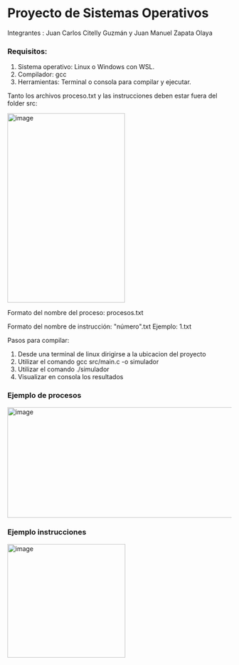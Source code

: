 # Proyecto de Sistemas Operativos

Integrantes : Juan Carlos Citelly Guzmán y Juan Manuel Zapata Olaya

### Requisitos:
1. Sistema operativo: Linux o Windows con WSL.
2. Compilador: gcc
3. Herramientas: Terminal o consola para compilar y ejecutar.

Tanto los archivos proceso.txt y las instrucciones deben estar fuera del folder src:

<img width="264" height="425" alt="image" src="https://github.com/user-attachments/assets/943a9139-ae79-4974-a9f6-bd2c9f3a3d5f" />


Formato del nombre del proceso: procesos.txt

Formato del nombre de instrucción: "número".txt
Ejemplo: 1.txt

Pasos para compilar:

1. Desde una terminal de linux dirigirse a la ubicacion del proyecto
2. Utilizar el comando gcc src/main.c -o simulador
3. Utilizar el comando ./simulador
4. Visualizar en consola los resultados

### Ejemplo de procesos
<img width="602" height="248" alt="image" src="https://github.com/user-attachments/assets/d99fd01d-16f5-40e6-8add-5536635befa5" />


### Ejemplo instrucciones

<img width="265" height="255" alt="image" src="https://github.com/user-attachments/assets/d6820e8d-4290-4e15-93a7-c953f96e87fd" />
